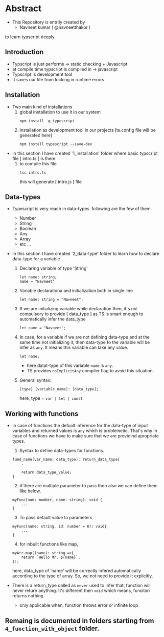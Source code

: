 # Abstract
- This Repository is entrily created by 
    - Navneet kumar ( @navneetthakor )

to learn typscript deeply

## Introduction

- Typscript is just performs ->  static checking + Javascript
- at compile time typscript is compiled in -> javascript
- Typscript is development tool
- It saves our life from locking in runtime errors
 

## Installation

- Two main kind of installations
    1. global installation to use it in our system
        ```
        npm install -g typescript
        ```
    2. installation as development tool in our projects [ts.config file will be generated here]
        ```
        npm install typescript --save-dev
        ```
- In this section I have created '1_installation' folder where basic typscript file [ intro.ts ] is there
    1.  to compile this file
        ```
        tsc intro.ts
        ```
        this will generate [ intro.js ] file 

## Data-types
- Typescript is very reach in data-types. following are the few of them
    - Number
    - String
    - Boolean
    - Any
    - Array
    - etc ...

- In this section I have created '2_data-type' folder to learn how to declare data-type for a variable
    1. Declaring variable of type 'String'
        ```
        let name: string;
        name = "Navneet"
        ```
    2. Variable declarationa and initialization both in single line
        ```
        let name: string = "Navneet";
        ```
    3. If we are initializing variable while declaration then, it's not compulsory to provide [ data_type ] as TS is smart enough to automatically infer the data_type
        ```
        let name = "Navneet";
        ```
    4. In case, for a variable if we are not defining data-type and at the same time not initializing it, then data-type fo the variable will be infer as ```any```. It means this variable can take any value.
        ```
        let name;
        ```
        - here datat-type of this variable ```name``` is ```any```.
        - TS provides ```noImplicitAny``` compiler flag to avoid this situation.

    5. General syntax:
        ```
        [type] [variable_name]: [data_type];
        ```
        here,
        type  = ```var | let | const ```

## Working with functions
- In case of functions the defualt inference for the data-type of input variables and returned values is ```any``` which is problemetic. That's why in case of functions we have to make sure that we are providind apropriate types.

    1. Syntax to define data-types for functions.
    ```
    fund_name(var_name: data_type): return_data_type{
        .
        .
        return data_type_value;
    }
    ```

    2. if there are multiple parameter to pass then also we can define them like below.
    ```
    myFunc(num: number, name: string): void {
        ...
    }
    ```

    3. To pass default value to parameters
    ```
    myFunc(name: string, id: number = 0): void{
        ...
    }
    ```

    4. for inbuilt functions like map,
    ```
    myArr.map((name): string =>{
        return `Hello Mr. ${name}`;
    });
    ```
    here, data_type of 'name' will be correctly infered automatically according to the type of array. So, we not need to provide it explicitly.

- There is a return_type called as ``` never ``` used to infer that, function will never return anything. It's different then  ``` void ``` which means, funciton returns nothing.
    - only applicable when, function throws error or infinite loop 


## Remaing is documented in folders starting from ```4_function_with_object``` folder. 



